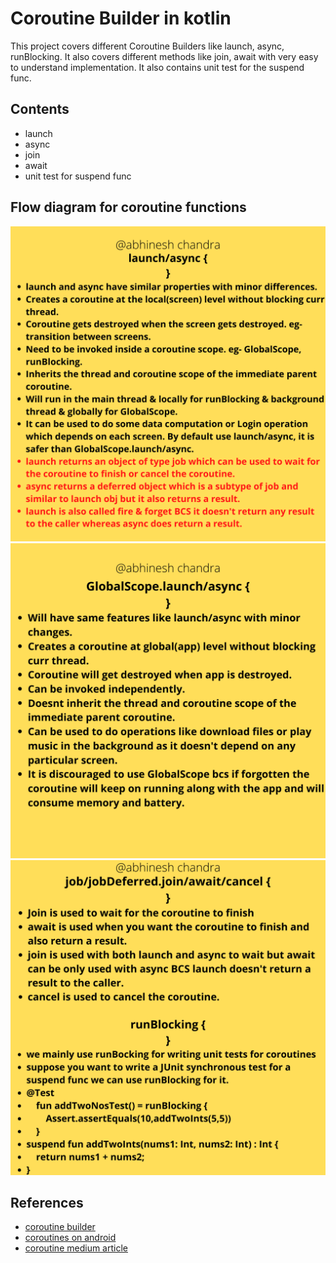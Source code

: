
# Coroutine Builder in kotlin

This project covers different Coroutine Builders like launch, async, runBlocking.
It also covers different methods like join, await with very easy to understand implementation.
It also contains unit test for the suspend func.


## Contents

- launch
- async
- join
- await
- unit test for suspend func




## Flow diagram for coroutine functions

![launch_async](https://github.com/abhineshchandra1234/CoroutinesBuilder/blob/master/src/main/images/launch_async.png)
![GlobalScope_launch_async](https://github.com/abhineshchandra1234/CoroutinesBuilder/blob/master/src/main/images/GlobalScope_launch_async.png)
![job_await_join_cancel](https://github.com/abhineshchandra1234/CoroutinesBuilder/blob/master/src/main/images/job_await_join_cancel.png)

## References

 - [coroutine builder](https://youtu.be/lmRzRKIsn1g?t=2190)
 - [coroutines on android](https://medium.com/androiddevelopers/coroutines-on-android-part-ii-getting-started-3bff117176dd#:~:text=The%20first%20one%20is%20fetched,be%20returned%20to%20the%20caller)
 - [coroutine medium article](https://medium.com/@abhineshchandra1234/coroutine-builder-part-2-c279466f54fb)

